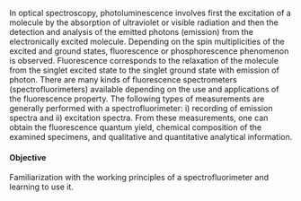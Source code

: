 In optical spectroscopy, photoluminescence involves first the excitation of a molecule by the absorption of ultraviolet or visible radiation and then the detection and analysis of the emitted photons (emission) from the electronically excited molecule. Depending on the spin multiplicities of the excited and ground states, fluorescence or phosphorescence phenomenon is observed. Fluorescence corresponds to the relaxation of the molecule from the singlet excited state to the singlet ground state with emission of photon. There are many kinds of fluorescence spectrometers (spectrofluorimeters) available depending on the use and applications of the fluorescence property. The following types of measurements are generally performed with a spectrofluorimeter: i) recording of emission spectra and ii) excitation spectra. From these measurements, one can obtain the fluorescence quantum yield, chemical composition of the examined specimens, and qualitative and quantitative analytical information.


#### Objective

Familiarization with the working principles of a spectrofluorimeter and learning to use it.
